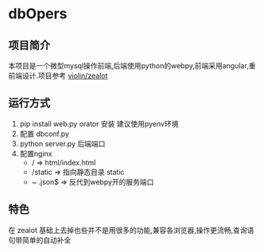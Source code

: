 # dbOpers
## 项目简介
本项目是一个微型mysql操作前端,后端使用python的webpy,前端采用angular,重前端设计.项目参考 [violin/zealot](https://github.com/violin/zealot)

## 运行方式
  1. pip install web.py orator 安装 建议使用pyenv环境
  2. 配置 dbconf.py 
  3. python server.py 后端端口
  4. 配置nginx
     * / => html/index.html
     * /static => 指向静态目录 static
     * ~ .json$ => 反代到webpy开的服务端口
    
## 特色
在 zealot 基础上去掉也些并不是用很多的功能,兼容各浏览器,操作更流畅,查询语句带简单的自动补全
